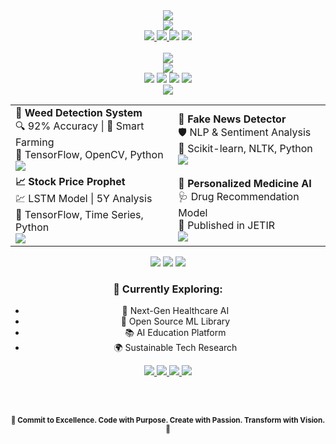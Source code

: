 <!-- Silky Vyas - README.md -->
<!-- README Profile for Silky Vyas -->

<!-- Animated Title Banner -->
<div align="center">
  <img src="https://readme-typing-svg.herokuapp.com?font=Orbitron&size=60&duration=3000&pause=1000&color=00D9FF&center=true&vCenter=true&width=900&lines=S+I+L+K+Y++++V+Y+A+S;A+I++++A+R+C+H+I+T+E+C+T;V+I+S+I+O+N+A+R+Y" />
</div>

<!-- Tagline Banner -->
<div align="center">
  <img src="https://readme-typing-svg.herokuapp.com?font=JetBrains+Mono&size=16&duration=2000&pause=500&color=FF6B6B&center=true&vCenter=true&width=1000&lines=Neural+Network+Whisperer+%7C+Data+Storyteller+Supreme;Building+Tomorrow's+Intelligence+with+Precision+%26+Passion;Transforming+Raw+Data+Into+Intelligent+Miracles;Where+Mathematics+Meets+Magic+%7C+Code+Meets+Consciousness;Pushing+Boundaries+of+What's+Possible+in+AI+%26+Beyond;Crafting+Solutions+That+Change+Lives+%7C+One+Algorithm+at+a+Time" />
</div>

<!-- Contact & Social Links -->
<div align="center">
  <a href="mailto:vyassilky2004@gmail.com">
    <img src="https://img.shields.io/badge/📧_CONTACT-FF6B6B?style=for-the-badge&logo=gmail&logoColor=white&labelColor=1a1a1a" />
  </a>
  <a href="https://github.com/hopessugar">
    <img src="https://img.shields.io/badge/🚀_GITHUB-4ECDC4?style=for-the-badge&logo=github&logoColor=white&labelColor=1a1a1a" />
  </a>
  <a>
    <img src="https://img.shields.io/badge/🌍_UDAIPUR_INDIA-45B7D1?style=for-the-badge&labelColor=1a1a1a" />
  </a>
  <img src="https://komarev.com/ghpvc/?username=hopessugar&style=for-the-badge&color=blueviolet&labelColor=1a1a1a" />
</div>

<!-- About Section -->
<br>
<div align="center">
  <img src="https://readme-typing-svg.herokuapp.com?font=Orbitron&size=24&duration=2000&pause=1000&color=FF6B6B&center=true&vCenter=true&width=400&lines=◢+THE+ARCHITECT+◣" />
</div>

<div align="center">
  <img src="https://skillicons.dev/icons?i=python,tensorflow,pytorch,opencv,sklearn,pandas,numpy,jupyter,vscode,git,github,mysql,postgresql,mongodb,aws,gcp,docker,linux,html,css,js,react,nodejs,cpp,r&theme=dark&perline=5" />
</div>

<!-- Badges for Tech Stack Areas -->
<div align="center">
  <img src="https://img.shields.io/badge/🧠_AI/ML-FF6B6B?style=for-the-badge&labelColor=1a1a1a" />
  <img src="https://img.shields.io/badge/📊_DATA-4ECDC4?style=for-the-badge&labelColor=1a1a1a" />
  <img src="https://img.shields.io/badge/☁️_CLOUD-45B7D1?style=for-the-badge&labelColor=1a1a1a" />
  <img src="https://img.shields.io/badge/🌐_FULL_STACK-00D9FF?style=for-the-badge&labelColor=1a1a1a" />
</div>

<!-- Projects Banner -->
<div align="center">
  <img src="https://readme-typing-svg.herokuapp.com?font=Orbitron&size=30&duration=3000&pause=1000&color=FF6B6B&center=true&vCenter=true&width=800&lines=◢+LEGENDARY+PROJECTS+◣" />
</div>

<!-- Projects Table -->
<table align="center">
  <tr>
    <td>
      <strong>🌿 Weed Detection System</strong><br>
      🔍 92% Accuracy | 🌱 Smart Farming <br>
      🔧 TensorFlow, OpenCV, Python<br>
      <a href="https://github.com/hopessugar/weed_detection">
        <img src="https://img.shields.io/badge/EXPLORE_PROJECT-4ECDC4?style=for-the-badge&logo=github&logoColor=white&labelColor=1a1a1a" />
      </a>
    </td>
    <td>
      <strong>📰 Fake News Detector</strong><br>
      🛡️ NLP & Sentiment Analysis<br>
      🔧 Scikit-learn, NLTK, Python<br>
      <a href="https://github.com/hopessugar/fake_news_detection">
        <img src="https://img.shields.io/badge/EXPLORE_PROJECT-FF6B6B?style=for-the-badge&logo=github&logoColor=white&labelColor=1a1a1a" />
      </a>
    </td>
  </tr>
  <tr>
    <td>
      <strong>📈 Stock Price Prophet</strong><br>
      💹 LSTM Model | 5Y Analysis<br>
      🔧 TensorFlow, Time Series, Python<br>
      <a href="https://github.com/hopessugar/stock_price_detection">
        <img src="https://img.shields.io/badge/EXPLORE_PROJECT-45B7D1?style=for-the-badge&logo=github&logoColor=white&labelColor=1a1a1a" />
      </a>
    </td>
    <td>
      <strong>💊 Personalized Medicine AI</strong><br>
      🩺 Drug Recommendation Model<br>
      🧪 Published in JETIR<br>
      <a href="https://www.jetir.org/view?paper=JETIRGW06026">
        <img src="https://img.shields.io/badge/READ_RESEARCH-blueviolet?style=for-the-badge&logo=academia&logoColor=white&labelColor=1a1a1a" />
      </a>
    </td>
  </tr>
</table>

<!-- GitHub Stats -->
<div align="center">
  <img src="https://github-readme-stats.vercel.app/api?username=hopessugar&show_icons=true&theme=tokyonight&hide_border=true" />
  <img src="https://github-readme-streak-stats.herokuapp.com?user=hopessugar&theme=tokyonight&hide_border=true" />
  <img src="https://github-readme-stats.vercel.app/api/top-langs/?username=hopessugar&layout=compact&theme=tokyonight&hide_border=true" />
</div>

<!-- Current Projects -->
<div align="center">
  <h3>🧠 Currently Exploring:</h3>
  <ul>
    <li>🏥 Next-Gen Healthcare AI</li>
    <li>🚀 Open Source ML Library</li>
    <li>📚 AI Education Platform</li>
    <li>🌍 Sustainable Tech Research</li>
  </ul>
</div>

<!-- Contact Links -->
<div align="center">
  <a href="mailto:vyassilky2004@gmail.com">
    <img src="https://img.shields.io/badge/📧_EMAIL_THE_VISIONARY-FF6B6B?style=for-the-badge&logo=gmail&logoColor=white&labelColor=1a1a1a" />
  </a>
  <a href="https://github.com/hopessugar">
    <img src="https://img.shields.io/badge/🚀_GITHUB_UNIVERSE-4ECDC4?style=for-the-badge&logo=github&logoColor=white&labelColor=1a1a1a" />
  </a>
  <a href="https://linkedin.com/in/silky-vyas">
    <img src="https://img.shields.io/badge/💼_LINKEDIN_NETWORK-0077B5?style=for-the-badge&logo=linkedin&logoColor=white&labelColor=1a1a1a" />
  </a>
  <a href="https://twitter.com/silkyvyas">
    <img src="https://img.shields.io/badge/🐦_TWITTER_THOUGHTS-1DA1F2?style=for-the-badge&logo=twitter&logoColor=white&labelColor=1a1a1a" />
  </a>
</div>

<br><br>

<!-- Footer Tagline -->
<div align="center">
  <sub><strong>🌟 Commit to Excellence. Code with Purpose. Create with Passion. Transform with Vision. 🌟</strong></sub>
</div>
